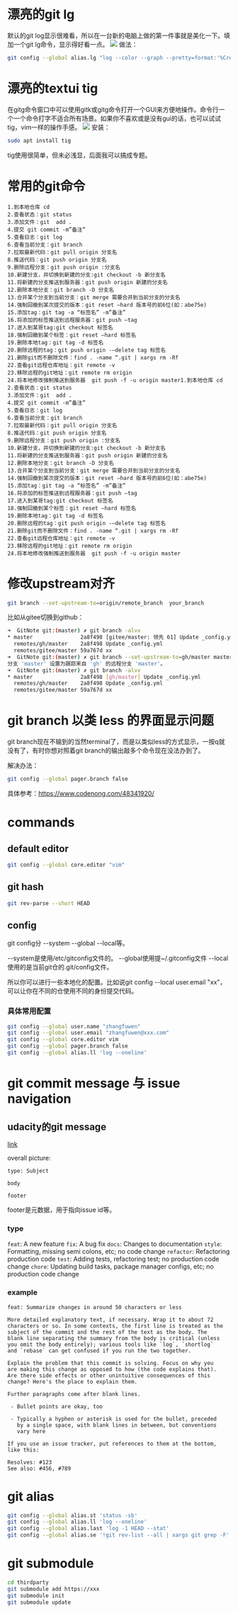 # 漂亮的git lg

默认的git log显示很难看，所以在一台新的电脑上做的第一件事就是美化一下。填加一个git lg命令，显示得好看一点。
![](/assets/git-lg.png)
做法：

``` bash
git config --global alias.lg "log --color --graph --pretty=format:'%Cred%h%Creset -%C(yellow)%d%Creset %s %Cgreen(%cr) %C(bold blue)<%an>%Creset' --abbrev-commit"
```

# 漂亮的textui tig

在gitg命令窗口中可以使用gitk或gitg命令打开一个GUI来方便地操作。命令行一个一个命令打字不适合所有场景。如果你不喜欢或是没有gui的话，也可以试试tig，vim一样的操作手感。
![](/assets/tig.png)
安装：

``` bash
sudo apt install tig
```

tig使用很简单，但未必浅显，后面我可以搞成专题。

# 常用的git命令

```
1.到本地仓库 cd
2.查看状态：git status
3.添加文件：git  add .
4.提交 git commit -m”备注”
5.查看日志：git log
6.查看当前分支：git branch
7.拉取最新代码：git pull origin 分支名
8.推送代码：git push origin 分支名
9.删除远程分支：git push origin :分支名 
10.新建分支，并切换到新建的分支:git checkout -b 新分支名
11.将新建的分支推送到服务器：git push origin 新建的分支名
12.删除本地分支：git branch -D 分支名
13.合并某个分支到当前分支：git merge 需要合并到当前分支的分支名
14.强制回撤到某次提交的版本：git reset —hard 版本号的前6位(如：abe75e)
15.添加tag：git tag -a “标签名” -m”备注”
16.将添加的标签推送到远程服务器：git push —tag
17.进入到某哥tag:git checkout 标签名
18.强制回撤到某个标签：git reset —hard 标签名
19.删除本地tag：git tag -d 标签名
20.删除远程的tag：git push origin -–delete tag 标签名
21.删除git而不删除文件：find . -name “.git | xargs rm -Rf
22.查看git远程仓库地址：git remote -v
23.移除远程的git地址：git remote rm origin
24.将本地修改强制推送到服务器  git push -f -u origin master1.到本地仓库 cd
2.查看状态：git status
3.添加文件：git  add .
4.提交 git commit -m”备注”
5.查看日志：git log
6.查看当前分支：git branch
7.拉取最新代码：git pull origin 分支名
8.推送代码：git push origin 分支名
9.删除远程分支：git push origin :分支名 
10.新建分支，并切换到新建的分支:git checkout -b 新分支名
11.将新建的分支推送到服务器：git push origin 新建的分支名
12.删除本地分支：git branch -D 分支名
13.合并某个分支到当前分支：git merge 需要合并到当前分支的分支名
14.强制回撤到某次提交的版本：git reset —hard 版本号的前6位(如：abe75e)
15.添加tag：git tag -a “标签名” -m”备注”
16.将添加的标签推送到远程服务器：git push —tag
17.进入到某哥tag:git checkout 标签名
18.强制回撤到某个标签：git reset —hard 标签名
19.删除本地tag：git tag -d 标签名
20.删除远程的tag：git push origin -–delete tag 标签名
21.删除git而不删除文件：find . -name “.git | xargs rm -Rf
22.查看git远程仓库地址：git remote -v
23.移除远程的git地址：git remote rm origin
24.将本地修改强制推送到服务器  git push -f -u origin master
```

# 修改upstream对齐

``` bash
git branch --set-upstream-to=origin/remote_branch  your_branch
```

比如从gitee切换到github：

``` bash
➜  GitNote git:(master) ✗ git branch -alvv 
* master               2a8f498 [gitee/master: 领先 61] Update _config.yml
  remotes/gh/master    2a8f498 Update _config.yml
  remotes/gitee/master 59a767d xx
➜  GitNote git:(master) ✗ git branch --set-upstream-to=gh/master master
分支 'master' 设置为跟踪来自 'gh' 的远程分支 'master'。
➜  GitNote git:(master) ✗ git branch -alvv
* master               2a8f498 [gh/master] Update _config.yml
  remotes/gh/master    2a8f498 Update _config.yml
  remotes/gitee/master 59a767d xx
```

# git branch 以类 less 的界面显示问题

git branch现在不输到的当然terminal了，而是以类似less的方式显示，一按q就没有了，有时你想对照着git branch的输出敲多个命令现在没法办到了。

解决办法：

``` bash
git config --global pager.branch false
```

具体参考：https://www.codenong.com/48341920/

# commands

## default editor

```bash
git config --global core.editor "vim"

```

## git hash

```bash
git rev-parse --short HEAD
```

## config

git config分 --system --global --local等。

--system是使用/etc/gitconfig文件的。
--global使用提~/.gitconfig文件
--local使用的是当前git仓的.git/config文件。

所以你可以进行一些本地化的配置。比如说git config --local user.email "xx"，可以让你在不同的仓使用不同的身份提交代码。

### 具体常用配置

```bash
git config --global user.name "zhangfuwen"
git config --global user.email "zhangfuwen@xxx.com"
git config --global core.editor vim
git config --global pager.branch false
git config --global alias.ll 'log --oneline'
```


# git commit message 与 issue navigation

## udacity的git message

[link](https://udacity.github.io/git-styleguide/)

overall picture:

```tip
type: Subject

body

footer
```

footer是元数据，用于指向issue id等。

### type

`feat`: A new feature
`fix`: A bug fix
`docs`: Changes to documentation
`style`: Formatting, missing semi colons, etc; no code change
`refactor`: Refactoring production code
`test`: Adding tests, refactoring test; no production code change
`chore`: Updating build tasks, package manager configs, etc; no production code change

### example

```note
feat: Summarize changes in around 50 characters or less

More detailed explanatory text, if necessary. Wrap it to about 72
characters or so. In some contexts, the first line is treated as the
subject of the commit and the rest of the text as the body. The
blank line separating the summary from the body is critical (unless
you omit the body entirely); various tools like `log`, `shortlog`
and `rebase` can get confused if you run the two together.

Explain the problem that this commit is solving. Focus on why you
are making this change as opposed to how (the code explains that).
Are there side effects or other unintuitive consequences of this
change? Here's the place to explain them.

Further paragraphs come after blank lines.

 - Bullet points are okay, too

 - Typically a hyphen or asterisk is used for the bullet, preceded
   by a single space, with blank lines in between, but conventions
   vary here

If you use an issue tracker, put references to them at the bottom,
like this:

Resolves: #123
See also: #456, #789
```

# git alias

```bash
git config --global alias.st 'status -sb'
git config --global alias.ll 'log --oneline'
git config --global alias.last 'log -1 HEAD --stat'
git config --global alias.se '!git rev-list --all | xargs git grep -F'  # search commit
```

# git submodule

```bash
cd thirdparty
git submodule add https://xxx
git submodule init
git submodule update
```

